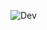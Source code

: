 ![Dev](https://github.com/Jayanthsomuri/Devops/assets/69779313/b7d3bfc2-a49e-4df9-ad75-0c3ab7d9d806)
